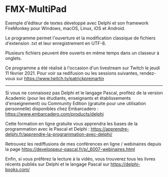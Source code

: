 # FMX-MultiPad

Exemple d'éditeur de textes développé avec Delphi et son framework FireMonkey pour Windows, macOS, Linux, iOS et Android.

Le programme permet l'ouverture et la modification classique de fichiers d'extension .txt et leur enregistrement en UTF-8.

Plusieurs fichiers peuvent être ouverts en même temps dans un classeur à onglets.

Ce programme a été réalisé à l'occasion d'un livestream sur Twitch le jeudi 11 février 2021. Pour voir sa redifusion ou les sessions suivantes, rendez-vous sur https://www.twitch.tv/patrickpremartin

-----

Si vous ne connaissez pas Delphi et le langage Pascal, profitez de la version Academic (pour les étudiants, enseignants et établissements d'enseignement) ou Community Edition (gratuite pour une utilisation personnelle) disponibles chez Embarcadero :
https://www.embarcadero.com/products/delphi

Cette formation en ligne gratuite vous apprendra les bases de la programmation avec le Pascal et Delphi :
https://apprendre-delphi.fr/apprendre-la-programmation-avec-delphi/

Retrouvez les rediffusions de mes conférences en ligne / webinaires depuis la page https://developpeur-pascal.fr/p/_6007-webinaires.html

Enfin, si vous préférez la lecture à la vidéo, vous trouverez tous les livres récents publiés sur Delphi et le langage Pascal sur https://delphi-books.com/
